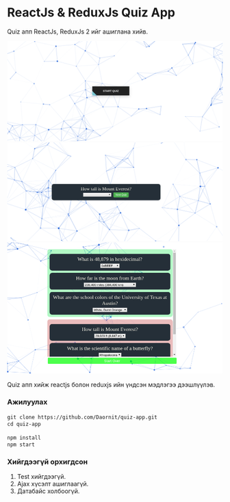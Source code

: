 # ReactJs & ReduxJs Quiz App
Quiz апп ReactJs, ReduxJs 2 ийг ашиглана хийв.

![screenshots of example app](/public/imgs/img1.png)
![screenshots of example app](/public/imgs/img2.png)
![screenshots of example app](/public/imgs/img3.png)

Quiz апп хийж reactjs болон reduxjs ийн үндсэн мэдлэгээ дээшлүүлэв.

### Ажилуулах
```console
git clone https://github.com/Daornit/quiz-app.git
cd quiz-app

npm install
npm start
```

### Хийгдээгүй орхигдсон

1. Test хийгдээгүй.
1. Ajax хүсэлт ашиглаагүй.
1. Датабайс холбоогүй.
